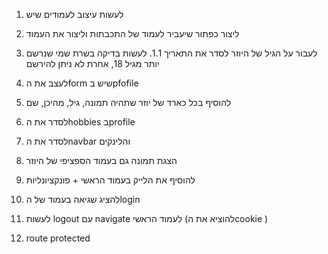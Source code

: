 1. לעשות עיצוב לעמודים שיש
2. ליצור כפתור שיעביר לעמוד של התכבתות וליצור את העמוד
3. לעבור על הגיל של היוזר לסדר את התאריך
1.1. לעשות בדיקה בשרת שמי שנרשם יותר מגיל 18, אחרת לא ניתן להירשם



1. לעצב את הform שיש בpfofile
2. להוסיף בכל כארד של יוזר שתהיה תמונה, גיל, מהיכן, שם
3. לסדר את הhobbies בprofile        
4. לסדר את הnavbar והלינקים
5. הצגת תמונה גם בעמוד הספציפי של היוזר
6. להוסיף את הלייק בעמוד הראשי + פונקציונליות
7. להציג שגיאה בעמוד של הlogin
8. לעשות logout עם navigate לעמוד הראשי (להוציא את הcookie )
9. route protected
